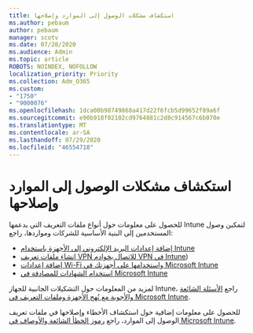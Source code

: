```yaml
---
title: استكشاف مشكلات الوصول إلى الموارد وإصلاحها
ms.author: pebaum
author: pebaum
manager: scotv
ms.date: 07/28/2020
ms.audience: Admin
ms.topic: article
ROBOTS: NOINDEX, NOFOLLOW
localization_priority: Priority
ms.collection: Adm_O365
ms.custom:
- "1750"
- "9000076"
ms.openlocfilehash: 1dca00b98749868a417d22f6fcb5d99652f89a6f
ms.sourcegitcommit: e90b918f02102cd9764881c2d8c914567c6b070e
ms.translationtype: MT
ms.contentlocale: ar-SA
ms.lasthandoff: 07/29/2020
ms.locfileid: "46554718"
---
```

# <a name="troubleshoot-resource-access-issues"></a>استكشاف مشكلات الوصول إلى الموارد وإصلاحها

للحصول على معلومات حول أنواع ملفات التعريف التي يدعمها Intune لتمكين وصول المستخدمين إلى البنية الأساسية للشركات ومواردها، راجع:

- [إضافة إعدادات البريد الإلكتروني إلى الأجهزة باستخدام Intune](https://docs.microsoft.com/intune/email-settings-configure)
- [إنشاء ملفات تعريف VPN للاتصال بخوادم VPN في Intune](https://docs.microsoft.com/intune/vpn-settings-configure))
- [إضافة إعدادات Wi-Fi واستخدامها على أجهزتك في Microsoft Intune](https://docs.microsoft.com/intune/wi-fi-settings-configure)
- [استخدام الشهادات للمصادقة في Microsoft Intune](https://docs.microsoft.com/intune/certificates-configure)

لمزيد من المعلومات حول التشكيلات الجانبية للجهاز Intune، راجع [الأسئلة الشائعة والأجوبة مع نُهج الأجهزة وملفات التعريف في Microsoft Intune](https://docs.microsoft.com/intune/device-profile-troubleshoot).

للحصول على معلومات إضافية حول استكشاف الأخطاء وإصلاحها في ملفات تعريف الوصول إلى الموارد، راجع [رموز الخطأ الشائعة والأوصاف في Microsoft Intune](https://docs.microsoft.com/intune/troubleshoot-company-resource-access-problems).